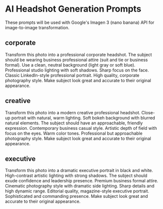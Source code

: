 # AI Headshot Generation Prompts

These prompts will be used with Google's Imagen 3 (nano banana) API for image-to-image transformation.

## corporate
Transform this photo into a professional corporate headshot. The subject should be wearing business professional attire (suit and tie or business formal). Use a clean, neutral background (light gray or soft blue). Professional studio lighting with soft shadows. Sharp focus on the face. Classic LinkedIn-style professional portrait. High quality, corporate photography style. Make subject look great and accurate to their original appearance.

## creative
Transform this photo into a modern creative professional headshot. Close-up portrait with natural, warm lighting. Soft bokeh background with blurred natural elements. The subject should have an approachable, friendly expression. Contemporary business casual style. Artistic depth of field with focus on the eyes. Warm color tones. Professional but approachable photography style. Make subject look great and accurate to their original appearance.

## executive
Transform this photo into a dramatic executive portrait in black and white. High-contrast artistic lighting with strong shadows. The subject should exude confidence and leadership presence. Premium business formal attire. Cinematic photography style with dramatic side lighting. Sharp details and high dynamic range. Editorial quality, magazine-style executive portrait. Sophisticated and commanding presence. Make subject look great and accurate to their original appearance.

